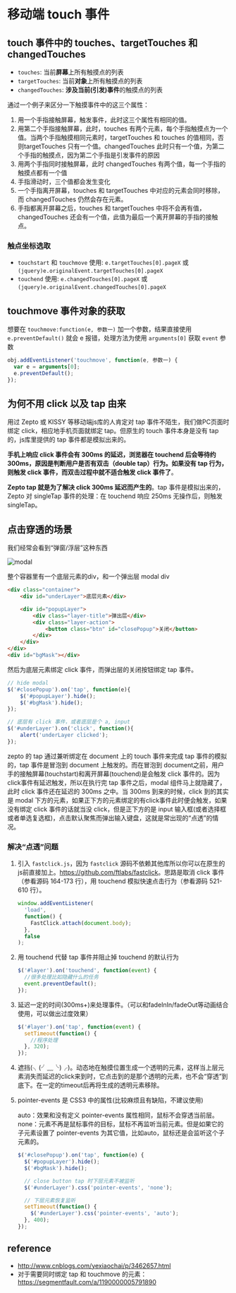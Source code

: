 # 移动端 touch 事件

## touch 事件中的 touches、targetTouches 和 changedTouches

* `touches`: 当前**屏幕**上所有触摸点的列表
* `targetTouches`: 当前**对象**上所有触摸点的列表
* `changedTouches`: **涉及当前(引发)事件**的触摸点的列表

通过一个例子来区分一下触摸事件中的这三个属性：

1. 用一个手指接触屏幕，触发事件，此时这三个属性有相同的值。
1. 用第二个手指接触屏幕，此时，touches 有两个元素，每个手指触摸点为一个值。当两个手指触摸相同元素时，targetTouches 和 touches 的值相同，否则targetTouches 只有一个值。changedTouches 此时只有一个值，为第二个手指的触摸点，因为第二个手指是引发事件的原因
1. 用两个手指同时接触屏幕，此时 changedTouches 有两个值，每一个手指的触摸点都有一个值
1. 手指滑动时，三个值都会发生变化
1. 一个手指离开屏幕，touches 和 targetTouches 中对应的元素会同时移除，而 changedTouches 仍然会存在元素。
1. 手指都离开屏幕之后，touches 和 targetTouches 中将不会再有值，changedTouches 还会有一个值，此值为最后一个离开屏幕的手指的接触点。

### 触点坐标选取

* `touchstart` 和 `touchmove` 使用: `e.targetTouches[0].pageX` 或 `(jquery)e.originalEvent.targetTouches[0].pageX`
* `touchend` 使用: `e.changedTouches[0].pageX` 或 `(jquery)e.originalEvent.changedTouches[0].pageX`

## touchmove 事件对象的获取

想要在 `touchmove:function(e, 参数一)` 加一个参数，结果直接使用 `e.preventDefault()` 就会 e 报错，处理方法为使用 `arguments[0]` 获取 `event` 参数

```javascript
obj.addEventListener('touchmove', function(e, 参数一) {
  var e = arguments[0];
  e.preventDefault();
});
```

## 为何不用 click 以及 tap 由来

用过 Zepto 或 KISSY 等移动端js库的人肯定对 tap 事件不陌生，我们做PC页面时绑定 click，相应地手机页面就绑定 tap。但原生的 touch 事件本身是没有 tap 的，js库里提供的 tap 事件都是模拟出来的。

**手机上响应 click 事件会有 300ms 的延迟，浏览器在 touchend 后会等待约 300ms，原因是判断用户是否有双击（double tap）行为。如果没有 tap 行为，则触发 click 事件，而双击过程中就不适合触发 click 事件了**。

**Zepto tap 就是为了解决 click 300ms 延迟而产生的**。tap 事件是模拟出来的，Zepto 对 singleTap 事件的处理：在 touchend 响应 250ms 无操作后，则触发 singleTap。

## 点击穿透的场景

我们经常会看到“弹窗/浮层”这种东西

![modal](https://segmentfault.com/img/bVqjI1?_=5447378)

整个容器里有一个底层元素的div，和一个弹出层 modal div

```html
<div class="container">
    <div id="underLayer">底层元素</div>

    <div id="popupLayer">
        <div class="layer-title">弹出层</div>
        <div class="layer-action">
            <button class="btn" id="closePopup">关闭</button>
        </div>
    </div>
</div>
<div id="bgMask"></div>
```

然后为底层元素绑定 click 事件，而弹出层的关闭按钮绑定 tap 事件。

```javascript
// hide modal
$('#closePopup').on('tap', function(e){
    $('#popupLayer').hide();
    $('#bgMask').hide();
});

// 底层有 click 事件，或者底层是个 a, input
$('#underLayer').on('click', function(){
    alert('underLayer clicked');
});
```

zepto 的 tap 通过兼听绑定在 document 上的 touch 事件来完成 tap 事件的模拟的，tap 事件是冒泡到 document 上触发的。而在冒泡到 document之前，用户手的接触屏幕(touchstart)和离开屏幕(touchend)是会触发 click 事件的。因为click事件有延迟触发，所以在执行完 tap 事件之后，modal 组件马上就隐藏了，此时 click 事件还在延迟的 300ms 之中。当 300ms 到来的时候，click 到的其实是 modal 下方的元素，如果正下方的元素绑定的有click事件此时便会触发，如果没有绑定 click 事件的话就当没 click，但是正下方的是 input 输入框(或者选择框或者单选复选框)，点击默认聚焦而弹出输入键盘，这就是常出现的“点透”的情况。

### 解决“点透”问题

1. 引入 `fastclick.js`，因为 `fastclick` 源码不依赖其他库所以你可以在原生的js前直接加上。<https://github.com/ftlabs/fastclick>。思路是取消 click 事件（参看源码 164-173 行），用 touchend 模拟快速点击行为（参看源码 521-610 行）。

    ```javascript
    window.addEventListener(
      'load',
      function() {
        FastClick.attach(document.body);
      },
      false
    );
    ```

1. 用 touchend 代替 tap 事件并阻止掉 touchend 的默认行为

    ```javascript
    $('#layer').on('touchend', function(event) {
      //很多处理比如隐藏什么的任务
      event.preventDefault();
    });
    ```

1. 延迟一定的时间(300ms+)来处理事件。（可以和fadeInIn/fadeOut等动画结合使用，可以做出过度效果）

    ```javascript
    $('#layer').on('tap', function(event) {
      setTimeout(function() {
        //程序处理
      }, 320);
    });
    ```

1. 遮挡(╮(╯﹏╰)╭)。动态地在触摸位置生成一个透明的元素，这样当上层元素消失而延迟的click来到时，它点击到的是那个透明的元素，也不会“穿透”到底下。在一定的timeout后再将生成的透明元素移除。

1. pointer-events 是 CSS3 中的属性(比较麻烦且有缺陷，不建议使用)

    auto：效果和没有定义 pointer-events 属性相同，鼠标不会穿透当前层。
    none：元素不再是鼠标事件的目标，鼠标不再监听当前元素。但是如果它的子元素设置了 pointer-events 为其它值，比如auto，鼠标还是会监听这个子元素的。

    ```javascript
    $('#closePopup').on('tap', function(e) {
      $('#popupLayer').hide();
      $('#bgMask').hide();

      // close button tap 时下层元素不被监听
      $('#underLayer').css('pointer-events', 'none');

      // 下层元素恢复监听
      setTimeout(function() {
        $('#underLayer').css('pointer-events', 'auto');
      }, 400);
    });
    ```

## reference

* <http://www.cnblogs.com/yexiaochai/p/3462657.html>
* 对于需要同时绑定 tap 和 touchmove 的元素：<https://segmentfault.com/a/1190000005791890>
